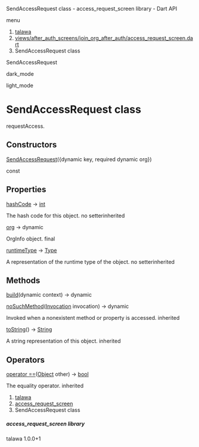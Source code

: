 




SendAccessRequest class - access\_request\_screen library - Dart API







menu

1. [talawa](../index.html)
2. [views/after\_auth\_screens/join\_org\_after\_auth/access\_request\_screen.dart](../file-___home_harshil_Desktop_open-source_palisadoes_talawa_lib_views_after_auth_screens_join_org_after_auth_access_request_screen/)
3. SendAccessRequest class

SendAccessRequest


dark\_mode

light\_mode




# SendAccessRequest class


requestAccess.


## Constructors

[SendAccessRequest](../file-___home_harshil_Desktop_open-source_palisadoes_talawa_lib_views_after_auth_screens_join_org_after_auth_access_request_screen/SendAccessRequest/SendAccessRequest.html)({dynamic key, required dynamic org})

const



## Properties

[hashCode](https://api.flutter.dev/flutter/dart-core/Object/hashCode.html)
→ [int](https://api.flutter.dev/flutter/dart-core/int-class.html)

The hash code for this object.
no setterinherited

[org](../file-___home_harshil_Desktop_open-source_palisadoes_talawa_lib_views_after_auth_screens_join_org_after_auth_access_request_screen/SendAccessRequest/org.html)
→ dynamic

OrgInfo object.
final

[runtimeType](https://api.flutter.dev/flutter/dart-core/Object/runtimeType.html)
→ [Type](https://api.flutter.dev/flutter/dart-core/Type-class.html)

A representation of the runtime type of the object.
no setterinherited



## Methods

[build](../file-___home_harshil_Desktop_open-source_palisadoes_talawa_lib_views_after_auth_screens_join_org_after_auth_access_request_screen/SendAccessRequest/build.html)(dynamic context)
→ dynamic



[noSuchMethod](https://api.flutter.dev/flutter/dart-core/Object/noSuchMethod.html)([Invocation](https://api.flutter.dev/flutter/dart-core/Invocation-class.html) invocation)
→ dynamic


Invoked when a nonexistent method or property is accessed.
inherited

[toString](https://api.flutter.dev/flutter/dart-core/Object/toString.html)()
→ [String](https://api.flutter.dev/flutter/dart-core/String-class.html)


A string representation of this object.
inherited



## Operators

[operator ==](https://api.flutter.dev/flutter/dart-core/Object/operator_equals.html)([Object](https://api.flutter.dev/flutter/dart-core/Object-class.html) other)
→ [bool](https://api.flutter.dev/flutter/dart-core/bool-class.html)


The equality operator.
inherited



 


1. [talawa](../index.html)
2. [access\_request\_screen](../file-___home_harshil_Desktop_open-source_palisadoes_talawa_lib_views_after_auth_screens_join_org_after_auth_access_request_screen/)
3. SendAccessRequest class

##### access\_request\_screen library





talawa
1.0.0+1






